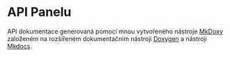 # API Panelu

API dokumentace generovaná pomocí mnou vytvořeného nástroje [MkDoxy](https://github.com/JakubAndrysek/mkdoxy) založeném na rozšířeném dokumentačním nástroji [Doxygen](https://www.doxygen.nl/) a nástroji [Mkdocs](https://www.mkdocs.org/).